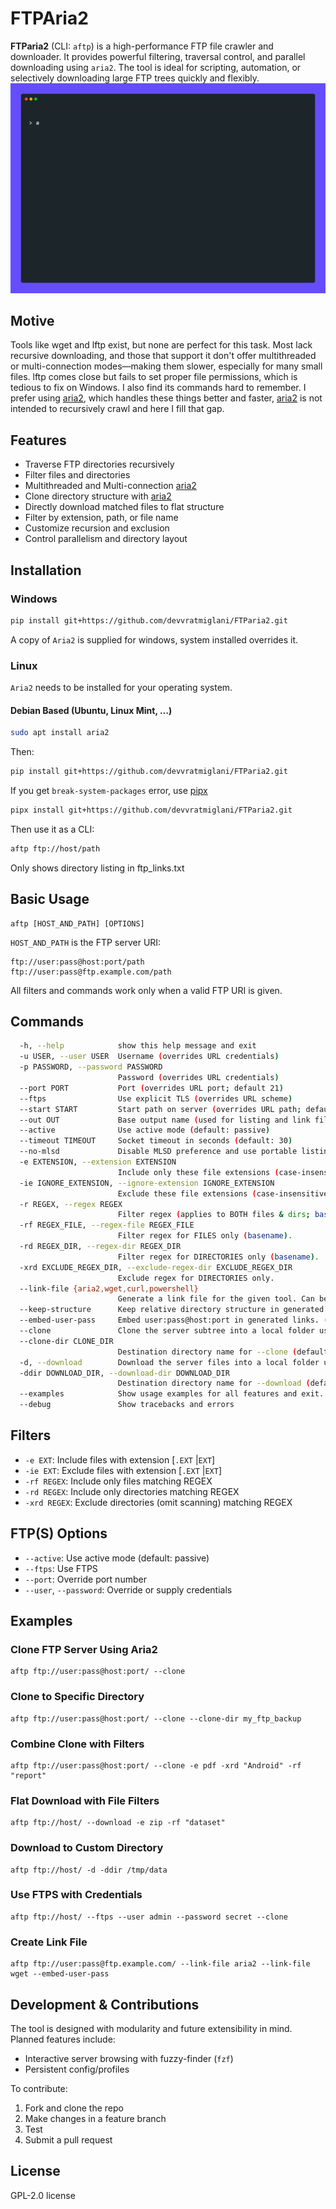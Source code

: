 # FTPAria2

**FTParia2** (CLI: `aftp`) is a high-performance FTP file crawler and downloader. It provides powerful filtering, traversal control, and parallel downloading using `aria2`. The tool is ideal for scripting, automation, or selectively downloading large FTP trees quickly and flexibly.
![FTParia2](./showcase/FTParia2.gif)
## Motive

Tools like wget and lftp exist, but none are perfect for this task. Most lack recursive downloading, and those that support it don't offer multithreaded or multi-connection modes—making them slower, especially for many small files. lftp comes close but fails to set proper file permissions, which is tedious to fix on Windows. I also find its commands hard to remember. I prefer using [aria2](https://github.com/aria2/aria2), which handles these things better and faster, [aria2](https://github.com/aria2/aria2) is not intended to recursively crawl and here I fill that gap.
<!-- I built this mostly for myself because I wanted something fast, simple, and cross-platform friendly using aria2 -->
## Features

- Traverse FTP directories recursively
- Filter files and directories
- Multithreaded and Multi-connection [aria2](https://github.com/aria2/aria2)
- Clone directory structure with [aria2](https://github.com/aria2/aria2)
- Directly download matched files to flat structure
- Filter by extension, path, or file name
- Customize recursion and exclusion
- Control parallelism and directory layout

## Installation

### Windows

```bash
pip install git+https://github.com/devvratmiglani/FTParia2.git
```
A copy of `Aria2` is supplied for windows, system installed overrides it.

### Linux
`Aria2` needs to be installed for your operating system.
#### Debian Based (Ubuntu, Linux Mint, ...)
```bash
sudo apt install aria2
```
Then:
```bash
pip install git+https://github.com/devvratmiglani/FTParia2.git
```
If you get `break-system-packages` error, use [pipx](https://github.com/pypa/pipx?tab=readme-ov-file#pipx--install-and-run-python-applications-in-isolated-environments)
```bash
pipx install git+https://github.com/devvratmiglani/FTParia2.git
```

<!-- Or install directly with pip once published:
```bash
pip install FTParia2
``` -->
Then use it as a CLI:

```bash
aftp ftp://host/path
```
Only shows directory listing in ftp_links.txt

## Basic Usage

```
aftp [HOST_AND_PATH] [OPTIONS]
```

`HOST_AND_PATH` is the FTP server URI:

```
ftp://user:pass@host:port/path
ftp://user:pass@ftp.example.com/path
```

All filters and commands work only when a valid FTP URI is given.

## Commands
```bash
  -h, --help            show this help message and exit
  -u USER, --user USER  Username (overrides URL credentials)
  -p PASSWORD, --password PASSWORD
                        Password (overrides URL credentials)
  --port PORT           Port (overrides URL port; default 21)
  --ftps                Use explicit TLS (overrides URL scheme)
  --start START         Start path on server (overrides URL path; default '/')
  --out OUT             Base output name (used for listing and link files)
  --active              Use active mode (default: passive)
  --timeout TIMEOUT     Socket timeout in seconds (default: 30)
  --no-mlsd             Disable MLSD preference and use portable listing
  -e EXTENSION, --extension EXTENSION
                        Include only these file extensions (case-insensitive). Repeat or comma-separate.
  -ie IGNORE_EXTENSION, --ignore-extension IGNORE_EXTENSION
                        Exclude these file extensions (case-insensitive). Repeat or comma-separate.
  -r REGEX, --regex REGEX
                        Filter regex (applies to BOTH files & dirs; basename).
  -rf REGEX_FILE, --regex-file REGEX_FILE
                        Filter regex for FILES only (basename).
  -rd REGEX_DIR, --regex-dir REGEX_DIR
                        Filter regex for DIRECTORIES only (basename).
  -xrd EXCLUDE_REGEX_DIR, --exclude-regex-dir EXCLUDE_REGEX_DIR
                        Exclude regex for DIRECTORIES only.
  --link-file {aria2,wget,curl,powershell}
                        Generate a link file for the given tool. Can be specified multiple times.
  --keep-structure      Keep relative directory structure in generated link files (per-file dir).
  --embed-user-pass     Embed user:pass@host:port in generated links. (Clone mode implies this by default.)
  --clone               Clone the server subtree into a local folder using aria2c.
  --clone-dir CLONE_DIR
                        Destination directory name for --clone (default: host name).
  -d, --download        Download the server files into a local folder using aria2c. Ignored if --clone is used
  -ddir DOWNLOAD_DIR, --download-dir DOWNLOAD_DIR
                        Destination directory name for --download (default: host name).
  --examples            Show usage examples for all features and exit.
  --debug               Show tracebacks and errors
```
<!-- - `--server`: (Reserved for future - run interactive server) -->
## Filters

- `-e EXT`: Include files with extension [`.EXT` |`EXT`]
- `-ie EXT`: Exclude files with extension [`.EXT` |`EXT`]
- `-rf REGEX`: Include only files matching REGEX
- `-rd REGEX`: Include only directories matching REGEX
- `-xrd REGEX`: Exclude directories (omit scanning) matching REGEX
<!-- - `--max-depth N`: Limit recursion depth
- `--max-files N`: Stop after N files
- `--max-size N`: Skip files larger than N bytes -->

## FTP(S) Options
- `--active`: Use active mode (default: passive)
- `--ftps`: Use FTPS
- `--port`: Override port number
- `--user`, `--password`: Override or supply credentials

## Examples

### Clone FTP Server Using Aria2
```
aftp ftp://user:pass@host:port/ --clone
```

### Clone to Specific Directory
```
aftp ftp://user:pass@host:port/ --clone --clone-dir my_ftp_backup
```

### Combine Clone with Filters
```
aftp ftp://user:pass@host:port/ --clone -e pdf -xrd "Android" -rf "report"
```

### Flat Download with File Filters
```
aftp ftp://host/ --download -e zip -rf "dataset"
```

### Download to Custom Directory
```
aftp ftp://host/ -d -ddir /tmp/data
```

### Use FTPS with Credentials
```
aftp ftp://host/ --ftps --user admin --password secret --clone
```
### Create Link File
```
aftp ftp://user:pass@ftp.example.com/ --link-file aria2 --link-file wget --embed-user-pass
```

## Development & Contributions

The tool is designed with modularity and future extensibility in mind. Planned features include:

- Interactive server browsing with fuzzy-finder (`fzf`)
- Persistent config/profiles

To contribute:

1. Fork and clone the repo
2. Make changes in a feature branch
3. Test
4. Submit a pull request

## License

GPL-2.0 license